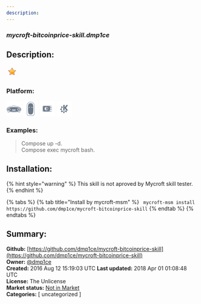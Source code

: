 ```yaml
---
description: 
---
```


### _mycroft-bitcoinprice-skill.dmp1ce_  
## Description:  
  
  
![](../.gitbook/assets/star.png)  
  
### Platform:  
 ![Mark I](../.gitbook/assets/mark-1-icon.png)  ![Mark II](../.gitbook/assets/mark-2-icon.png)  ![Picroft](../.gitbook/assets/picroft-icon.png)  ![plasmoid](../.gitbook/assets/kde.png)   
### Examples:  
> Compose up -d.  
> Compose exec mycroft bash.  
  
## Installation:  
{% hint style="warning" %}
This skill is not aproved by Mycroft skill tester.
{% endhint %}
    
{% tabs %}
{% tab title="Install by mycroft-msm" %}
``` mycroft-msm install https://github.com/dmp1ce/mycroft-bitcoinprice-skill```
{% endtab %}
  {% endtabs %}
    
## Summary:  
**Github:** [https://github.com/dmp1ce/mycroft-bitcoinprice-skill](https://github.com/dmp1ce/mycroft-bitcoinprice-skill)  
**Owner:** [@dmp1ce](https://github.com/dmp1ce)  
**Created:** 2016 Aug 12 15:19:03 UTC  **Last updated:** 2018 Apr 01 01:08:48 UTC  
**License:** The Unlicense  
**Market status:** [Not in Market](https://market.mycroft.ai/skill/)  
**Categories:** [ uncategorized ]   
